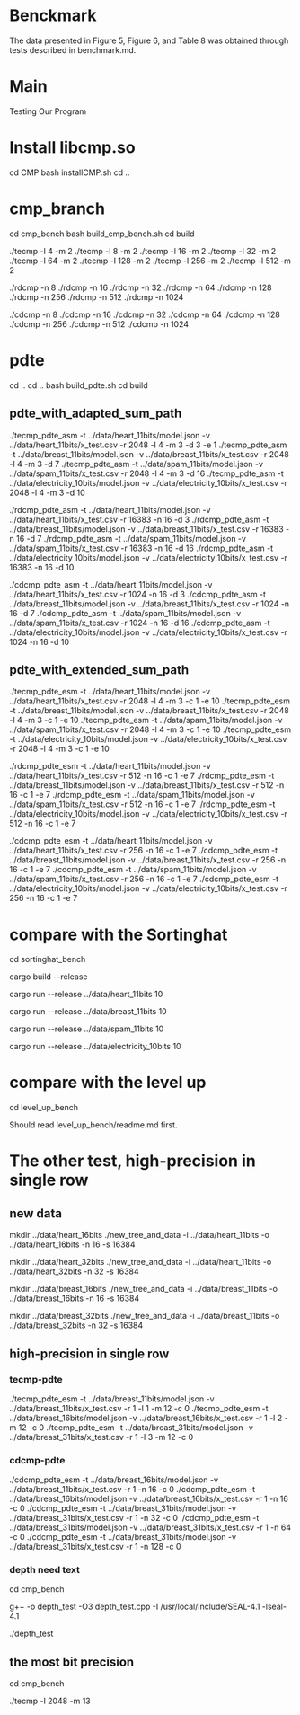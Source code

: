 # Benckmark
The data presented in Figure 5, Figure 6, and Table 8 was obtained through tests described in benchmark.md.



# Main
Testing Our Program

# Install libcmp.so
cd CMP
bash installCMP.sh
cd ..

# cmp_branch

cd cmp_bench
bash build_cmp_bench.sh
cd build

./tecmp -l 4 -m 2
./tecmp -l 8 -m 2
./tecmp -l 16 -m 2
./tecmp -l 32 -m 2
./tecmp -l 64 -m 2
./tecmp -l 128 -m 2
./tecmp -l 256 -m 2
./tecmp -l 512 -m 2

./rdcmp -n 8
./rdcmp -n 16
./rdcmp -n 32
./rdcmp -n 64
./rdcmp -n 128
./rdcmp -n 256
./rdcmp -n 512
./rdcmp -n 1024

./cdcmp -n 8
./cdcmp -n 16
./cdcmp -n 32
./cdcmp -n 64
./cdcmp -n 128
./cdcmp -n 256
./cdcmp -n 512
./cdcmp -n 1024

# pdte
cd ..
cd ..
bash build_pdte.sh
cd build


## pdte_with_adapted_sum_path

./tecmp_pdte_asm -t ../data/heart_11bits/model.json -v ../data/heart_11bits/x_test.csv -r 2048 -l 4 -m 3 -d 3 -e 1
./tecmp_pdte_asm -t ../data/breast_11bits/model.json -v ../data/breast_11bits/x_test.csv -r 2048 -l 4 -m 3 -d 7
./tecmp_pdte_asm -t ../data/spam_11bits/model.json -v ../data/spam_11bits/x_test.csv -r 2048 -l 4 -m 3 -d 16
./tecmp_pdte_asm -t ../data/electricity_10bits/model.json -v ../data/electricity_10bits/x_test.csv -r 2048 -l 4 -m 3 -d 10

./rdcmp_pdte_asm -t ../data/heart_11bits/model.json -v ../data/heart_11bits/x_test.csv -r 16383 -n 16 -d 3
./rdcmp_pdte_asm -t ../data/breast_11bits/model.json -v ../data/breast_11bits/x_test.csv -r 16383 -n 16 -d 7
./rdcmp_pdte_asm -t ../data/spam_11bits/model.json -v ../data/spam_11bits/x_test.csv -r 16383 -n 16 -d 16
./rdcmp_pdte_asm -t ../data/electricity_10bits/model.json -v ../data/electricity_10bits/x_test.csv -r 16383 -n 16 -d 10

./cdcmp_pdte_asm -t ../data/heart_11bits/model.json -v ../data/heart_11bits/x_test.csv -r 1024 -n 16 -d 3
./cdcmp_pdte_asm -t ../data/breast_11bits/model.json -v ../data/breast_11bits/x_test.csv -r 1024 -n 16 -d 7
./cdcmp_pdte_asm -t ../data/spam_11bits/model.json -v ../data/spam_11bits/x_test.csv -r 1024 -n 16 -d 16
./cdcmp_pdte_asm -t ../data/electricity_10bits/model.json -v ../data/electricity_10bits/x_test.csv -r 1024 -n 16 -d 10

## pdte_with_extended_sum_path

./tecmp_pdte_esm -t ../data/heart_11bits/model.json -v ../data/heart_11bits/x_test.csv -r 2048 -l 4 -m 3 -c 1 -e 10
./tecmp_pdte_esm -t ../data/breast_11bits/model.json -v ../data/breast_11bits/x_test.csv -r 2048 -l 4 -m 3 -c 1 -e 10
./tecmp_pdte_esm -t ../data/spam_11bits/model.json -v ../data/spam_11bits/x_test.csv -r 2048 -l 4 -m 3 -c 1 -e 10
./tecmp_pdte_esm -t ../data/electricity_10bits/model.json -v ../data/electricity_10bits/x_test.csv -r 2048 -l 4 -m 3 -c 1 -e 10

./rdcmp_pdte_esm -t ../data/heart_11bits/model.json -v ../data/heart_11bits/x_test.csv -r 512 -n 16 -c 1 -e 7
./rdcmp_pdte_esm -t ../data/breast_11bits/model.json -v ../data/breast_11bits/x_test.csv -r 512 -n 16 -c 1 -e 7
./rdcmp_pdte_esm -t ../data/spam_11bits/model.json -v ../data/spam_11bits/x_test.csv -r 512 -n 16 -c 1 -e 7
./rdcmp_pdte_esm -t ../data/electricity_10bits/model.json -v ../data/electricity_10bits/x_test.csv -r 512 -n 16 -c 1 -e 7

./cdcmp_pdte_esm -t ../data/heart_11bits/model.json -v ../data/heart_11bits/x_test.csv -r 256 -n 16 -c 1 -e 7
./cdcmp_pdte_esm -t ../data/breast_11bits/model.json -v ../data/breast_11bits/x_test.csv -r 256 -n 16 -c 1 -e 7
./cdcmp_pdte_esm -t ../data/spam_11bits/model.json -v ../data/spam_11bits/x_test.csv -r 256 -n 16 -c 1 -e 7
./cdcmp_pdte_esm -t ../data/electricity_10bits/model.json -v ../data/electricity_10bits/x_test.csv -r 256 -n 16 -c 1 -e 7

# compare with the Sortinghat

cd sortinghat_bench

cargo build --release

cargo run --release ../data/heart_11bits 10

cargo run --release ../data/breast_11bits 10

cargo run --release ../data/spam_11bits 10

cargo run --release ../data/electricity_10bits 10

# compare with the level up

cd level_up_bench

Should read level_up_bench/readme.md first.

# The other test, high-precision in single row

## new data 

mkdir ../data/heart_16bits 
./new_tree_and_data -i ../data/heart_11bits -o ../data/heart_16bits -n 16 -s 16384 

mkdir ../data/heart_32bits 
./new_tree_and_data -i ../data/heart_11bits -o ../data/heart_32bits -n 32 -s 16384 

mkdir ../data/breast_16bits 
./new_tree_and_data -i ../data/breast_11bits -o ../data/breast_16bits -n 16 -s 16384 

mkdir ../data/breast_32bits 
./new_tree_and_data -i ../data/breast_11bits -o ../data/breast_32bits -n 32 -s 16384 

## high-precision in single row

### tecmp-pdte

./tecmp_pdte_esm -t ../data/breast_11bits/model.json -v ../data/breast_11bits/x_test.csv -r 1 -l 1 -m 12 -c 0
./tecmp_pdte_esm -t ../data/breast_16bits/model.json -v ../data/breast_16bits/x_test.csv -r 1 -l 2 -m 12 -c 0
./tecmp_pdte_esm -t ../data/breast_31bits/model.json -v ../data/breast_31bits/x_test.csv -r 1 -l 3 -m 12 -c 0


### cdcmp-pdte

./cdcmp_pdte_esm -t ../data/breast_16bits/model.json -v ../data/breast_11bits/x_test.csv -r 1 -n 16 -c 0
./cdcmp_pdte_esm -t ../data/breast_16bits/model.json -v ../data/breast_16bits/x_test.csv -r 1 -n 16 -c 0
./cdcmp_pdte_esm -t ../data/breast_31bits/model.json -v ../data/breast_31bits/x_test.csv -r 1 -n 32 -c 0
./cdcmp_pdte_esm -t ../data/breast_31bits/model.json -v ../data/breast_31bits/x_test.csv -r 1 -n 64 -c 0
./cdcmp_pdte_esm -t ../data/breast_31bits/model.json -v ../data/breast_31bits/x_test.csv -r 1 -n 128 -c 0

### depth need text

cd cmp_bench

g++ -o depth_test -O3 depth_test.cpp -I /usr/local/include/SEAL-4.1 -lseal-4.1

./depth_test

## the most bit precision

cd cmp_bench

./tecmp -l 2048 -m 13